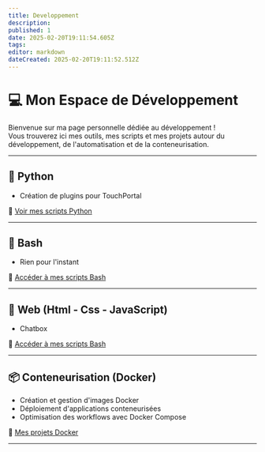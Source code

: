 ```yaml
---
title: Developpement
description: 
published: 1
date: 2025-02-20T19:11:54.605Z
tags: 
editor: markdown
dateCreated: 2025-02-20T19:11:52.512Z
---
```


# 💻 Mon Espace de Développement

Bienvenue sur ma page personnelle dédiée au développement !  
Vous trouverez ici mes outils, mes scripts et mes projets autour du développement, de l'automatisation et de la conteneurisation.

---

## 🐍 Python
- Création de plugins pour TouchPortal

🔗 [Voir mes scripts Python](#)

---

## 📜 Bash
- Rien pour l'instant

🔗 [Accéder à mes scripts Bash](#)

---

## 📜 Web (Html - Css - JavaScript)
- Chatbox

🔗 [Accéder à mes scripts Bash](#)

---

## 📦 Conteneurisation (Docker)
- Création et gestion d'images Docker  
- Déploiement d'applications conteneurisées  
- Optimisation des workflows avec Docker Compose  

🔗 [Mes projets Docker](#)

---